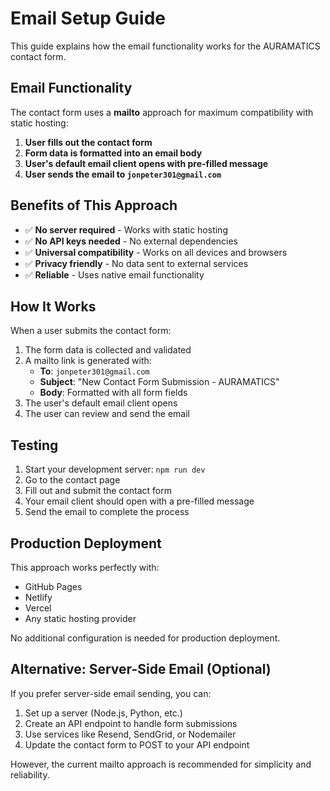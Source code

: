 # Email Setup Guide

This guide explains how the email functionality works for the AURAMATICS contact form.

## Email Functionality

The contact form uses a **mailto** approach for maximum compatibility with static hosting:

1. **User fills out the contact form**
2. **Form data is formatted into an email body**
3. **User's default email client opens with pre-filled message**
4. **User sends the email to `jonpeter301@gmail.com`**

## Benefits of This Approach

- ✅ **No server required** - Works with static hosting
- ✅ **No API keys needed** - No external dependencies
- ✅ **Universal compatibility** - Works on all devices and browsers
- ✅ **Privacy friendly** - No data sent to external services
- ✅ **Reliable** - Uses native email functionality

## How It Works

When a user submits the contact form:

1. The form data is collected and validated
2. A mailto link is generated with:
   - **To**: `jonpeter301@gmail.com`
   - **Subject**: "New Contact Form Submission - AURAMATICS"
   - **Body**: Formatted with all form fields
3. The user's default email client opens
4. The user can review and send the email

## Testing

1. Start your development server: `npm run dev`
2. Go to the contact page
3. Fill out and submit the contact form
4. Your email client should open with a pre-filled message
5. Send the email to complete the process

## Production Deployment

This approach works perfectly with:

- GitHub Pages
- Netlify
- Vercel
- Any static hosting provider

No additional configuration is needed for production deployment.

## Alternative: Server-Side Email (Optional)

If you prefer server-side email sending, you can:

1. Set up a server (Node.js, Python, etc.)
2. Create an API endpoint to handle form submissions
3. Use services like Resend, SendGrid, or Nodemailer
4. Update the contact form to POST to your API endpoint

However, the current mailto approach is recommended for simplicity and reliability.
